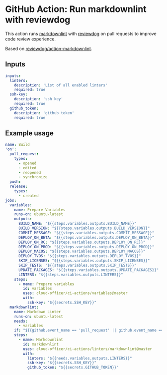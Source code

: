 # GitHub Action: Run markdownlint with reviewdog

This action runs [markdownlint](https://github.com/DavidAnson/markdownlint) with
[reviewdog](https://github.com/reviewdog/reviewdog) on pull requests to improve
code review experience.

Based on [reviewdog/action-markdownlint](https://github.com/reviewdog/action-markdownlint).

## Inputs

```yml
inputs:
  linters:
    description: 'List of all enabled linters'
    required: true
  ssh-key:
    description: 'ssh key'
    required: true
  github_token:
    description: 'github token'
    required: true
```

## Example usage

```yml
name: Build
'on':
  pull_request:
    types:
      - opened
      - edited
      - reopened
      - synchronize
  push:
  release:
    types:
      - created
jobs:
  variables:
    name: Prepare Variables
    runs-on: ubuntu-latest
    outputs:
      BUILD_NAME: "${{steps.variables.outputs.BUILD_NAME}}"
      BUILD_VERSION: "${{steps.variables.outputs.BUILD_VERSION}}"
      COMMIT_MESSAGE: "${{steps.variables.outputs.COMMIT_MESSAGE}}"
      DEPLOY_ON_BETA: "${{steps.variables.outputs.DEPLOY_ON_BETA}}"
      DEPLOY_ON_RC: "${{steps.variables.outputs.DEPLOY_ON_RC}}"
      DEPLOY_ON_PROD: "${{steps.variables.outputs.DEPLOY_ON_PROD}}"
      DEPLOY_MACOS: "${{steps.variables.outputs.DEPLOY_MACOS}}"
      DEPLOY_TVOS: "${{steps.variables.outputs.DEPLOY_TVOS}}"
      SKIP_LICENSES: "${{steps.variables.outputs.SKIP_LICENSES}}"
      SKIP_TESTS: "${{steps.variables.outputs.SKIP_TESTS}}"
      UPDATE_PACKAGES: "${{steps.variables.outputs.UPDATE_PACKAGES}}"
      LINTERS: "${{steps.variables.outputs.LINTERS}}"
    steps:
      - name: Prepare variables
        id: variables
        uses: cloud-officer/ci-actions/variables@master
        with:
          ssh-key: "${{secrets.SSH_KEY}}"
  markdownlint:
    name: Markdown Linter
    runs-on: ubuntu-latest
    needs:
      - variables
    if: "${{github.event_name == 'pull_request' || github.event_name == 'pull_request_target'}}"
    steps:
      - name: Markdownlint
        id: markdownlint
        uses: cloud-officer/ci-actions/linters/markdownlint@master
        with:
          linters: "${{needs.variables.outputs.LINTERS}}"
          ssh-key: "${{secrets.SSH_KEY}}"
          github_token: "${{secrets.GITHUB_TOKEN}}"
```
